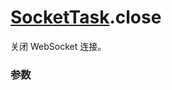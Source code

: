 # [SocketTask](../SocketTask.md).close

关闭 WebSocket 连接。

### 参数

<Props :data="props" options />

<script setup>
const props = [
    {
        name: "code", 
        type: "number",
        default: "1000",
        required: false, 
        desc: "一个数字值表示关闭连接的状态号，表示连接被关闭的原因。", 
        version: "0.1.0"
    },
    {
        name: "reason", 
        type: "string",
        default: "",
        required: false, 
        desc: "一个可读的字符串，表示连接被关闭的原因。", 
        version: "0.1.0"
    }
]
</script>
